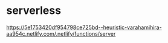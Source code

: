# serverless

https://5e1753420df954798ce725bd--heuristic-varahamihira-aa954c.netlify.com/.netlify/functions/server
